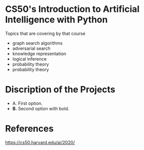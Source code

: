 # CS50's Introduction to Artificial Intelligence with Python
Topics that are covering by that course
- graph search algorithms 
- adversarial search
- knowledge representation
- logical inference 
- probability theory 
- probability theory
  
  


#  Discription of the Projects

- A. First option.
- **B.** Second option with bold.

#  References
https://cs50.harvard.edu/ai/2020/
